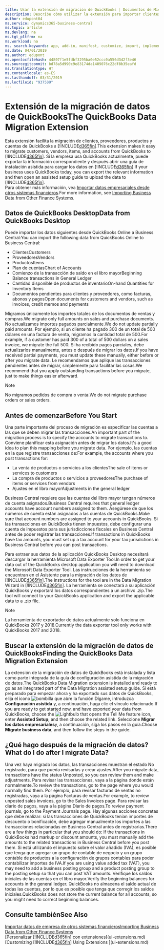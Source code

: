 ```yaml
---
title: Usar la extensión de migración de QuickBooks | Documentos de Microsoft
description: Describe cómo utilizar la extensión para importar clientes, proveedores, elementos y cuentas de QuickBooks Desktop a Business Central.
author: edupont04
ms.service: dynamics365-business-central
ms.topic: article
ms.devlang: na
ms.tgt_pltfrm: na
ms.workload: na
ms. search.keywords: app, add-in, manifest, customize, import, implement
ms.date: 04/01/2019
ms.author: edupont
ms.openlocfilehash: 44807f1e5fdbf3295ba0e52ccc0a556d342f3e46
ms.sourcegitcommit: bd78a5d990c9e83174da1409076c22df8b35eafd
ms.translationtype: HT
ms.contentlocale: es-ES
ms.lasthandoff: 03/31/2019
ms.locfileid: "937509"
---
```

# <a name="the-quickbooks-data-migration-extension"></a><span data-ttu-id="cbe0e-103">Extensión de la migración de datos de QuickBooks</span><span class="sxs-lookup"><span data-stu-id="cbe0e-103">The QuickBooks Data Migration Extension</span></span>
<span data-ttu-id="cbe0e-104">Esta extensión facilita la migración de clientes, proveedores, productos y cuentas de QuickBooks a [!INCLUDE[d365fin](includes/d365fin_md.md)].</span><span class="sxs-lookup"><span data-stu-id="cbe0e-104">This extension makes it easy to migrate customers, vendors, items, and accounts from QuickBooks to [!INCLUDE[d365fin](includes/d365fin_md.md)].</span></span> <span data-ttu-id="cbe0e-105">Si la empresa usa QuickBooks actualmente, puede exportar la información correspondiente y después abrir una guía de instalación asistida para cargar los datos en [!INCLUDE[d365fin](includes/d365fin_md.md)].</span><span class="sxs-lookup"><span data-stu-id="cbe0e-105">If your business uses QuickBooks today, you can export the relevant information and then open an assisted setup guide to upload the data to [!INCLUDE[d365fin](includes/d365fin_md.md)].</span></span>  
<span data-ttu-id="cbe0e-106">Para obtener más información, vea [Importar datos empresariales desde otros sistemas financieros](across-import-data-configuration-packages.md).</span><span class="sxs-lookup"><span data-stu-id="cbe0e-106">For more information, see [Importing Business Data from Other Finance Systems](across-import-data-configuration-packages.md).</span></span>

## <a name="data-from-quickbooks-desktop"></a><span data-ttu-id="cbe0e-107">Datos de QuickBooks Desktop</span><span class="sxs-lookup"><span data-stu-id="cbe0e-107">Data from QuickBooks Desktop</span></span>
 
<span data-ttu-id="cbe0e-108">Puede importar los datos siguientes desde QuickBooks Online a Business Central:</span><span class="sxs-lookup"><span data-stu-id="cbe0e-108">You can import the following data from QuickBooks Online to Business Central:</span></span>

- <span data-ttu-id="cbe0e-109">Clientes</span><span class="sxs-lookup"><span data-stu-id="cbe0e-109">Customers</span></span>  
- <span data-ttu-id="cbe0e-110">Proveedores</span><span class="sxs-lookup"><span data-stu-id="cbe0e-110">Vendors</span></span>  
- <span data-ttu-id="cbe0e-111">Productos</span><span class="sxs-lookup"><span data-stu-id="cbe0e-111">Items</span></span>  
- <span data-ttu-id="cbe0e-112">Plan de cuentas</span><span class="sxs-lookup"><span data-stu-id="cbe0e-112">Chart of Accounts</span></span>  
- <span data-ttu-id="cbe0e-113">Comienzo de la transacción de saldo en el libro mayor</span><span class="sxs-lookup"><span data-stu-id="cbe0e-113">Beginning Balance transactions in General Ledger</span></span>  
- <span data-ttu-id="cbe0e-114">Cantidad disponible de productos de inventario</span><span class="sxs-lookup"><span data-stu-id="cbe0e-114">On-hand Quantities for Inventory Items</span></span>  
- <span data-ttu-id="cbe0e-115">Documentos pendientes para clientes y proveedores, como facturas, abonos y pagos</span><span class="sxs-lookup"><span data-stu-id="cbe0e-115">Open documents for customers and vendors, such as invoices, credit memos and payments</span></span>  

<span data-ttu-id="cbe0e-116">Migramos únicamente los importes totales de los documentos de ventas y compras.</span><span class="sxs-lookup"><span data-stu-id="cbe0e-116">We migrate only full amounts on sales and purchase documents.</span></span> <span data-ttu-id="cbe0e-117">No actualizamos importes pagados parcialmente.</span><span class="sxs-lookup"><span data-stu-id="cbe0e-117">We do not update partially paid amounts.</span></span> <span data-ttu-id="cbe0e-118">Por ejemplo, si un cliente ha pagado 300 de un total de 500 dólares en una factura de venta, migramos la cantidad total de 500.</span><span class="sxs-lookup"><span data-stu-id="cbe0e-118">For example, if a customer has paid 300 of a total of 500 dollars on a sales invoice, we migrate the full 500.</span></span> <span data-ttu-id="cbe0e-119">Si ha recibido pagos parciales, debe actualizarlos manualmente, antes o después de migrar los datos.</span><span class="sxs-lookup"><span data-stu-id="cbe0e-119">If you have received partial payments, you must update these manually, either before or after you migrate data.</span></span> <span data-ttu-id="cbe0e-120">Le recomendamos que aplique las transacciones pendientes antes de migrar, simplemente para facilitar las cosas.</span><span class="sxs-lookup"><span data-stu-id="cbe0e-120">We recommend that you apply outstanding transactions before you migrate, just to make things easier afterward.</span></span>

> [!NOTE]
> <span data-ttu-id="cbe0e-121">No migramos pedidos de compra o venta.</span><span class="sxs-lookup"><span data-stu-id="cbe0e-121">We do not migrate purchase orders or sales orders.</span></span>

## <a name="before-you-start"></a><span data-ttu-id="cbe0e-122">Antes de comenzar</span><span class="sxs-lookup"><span data-stu-id="cbe0e-122">Before You Start</span></span>
<span data-ttu-id="cbe0e-123">Una parte importante del proceso de migración es especificar las cuentas a las que se deben migrar las transacciones.</span><span class="sxs-lookup"><span data-stu-id="cbe0e-123">An important part of the migration process is to specify the accounts to migrate transactions to.</span></span> <span data-ttu-id="cbe0e-124">Conviene planificar esta asignación antes de migrar los datos.</span><span class="sxs-lookup"><span data-stu-id="cbe0e-124">It's a good idea to plan this mapping before you migrate data.</span></span> <span data-ttu-id="cbe0e-125">Por ejemplo, las cuentas en la que registre transacciones de:</span><span class="sxs-lookup"><span data-stu-id="cbe0e-125">For example, the accounts where you post transactions for:</span></span>

- <span data-ttu-id="cbe0e-126">La venta de productos o servicios a los clientes</span><span class="sxs-lookup"><span data-stu-id="cbe0e-126">The sale of items or services to customers</span></span>  
- <span data-ttu-id="cbe0e-127">La compra de productos o servicios a proveedores</span><span class="sxs-lookup"><span data-stu-id="cbe0e-127">The purchase of items or services from vendors</span></span>  
- <span data-ttu-id="cbe0e-128">Ajustes en el libro mayor</span><span class="sxs-lookup"><span data-stu-id="cbe0e-128">Adjustments in the general ledger</span></span>  

<span data-ttu-id="cbe0e-129">Business Central requiere que las cuentas del libro mayor tengan números de cuenta asignados.</span><span class="sxs-lookup"><span data-stu-id="cbe0e-129">Business Central requires that general ledger accounts have account numbers assigned to them.</span></span> <span data-ttu-id="cbe0e-130">Asegúrese de que los números de cuenta están asignados a las cuentas de QuickBooks.</span><span class="sxs-lookup"><span data-stu-id="cbe0e-130">Make sure that account numbers are assigned to your accounts in QuickBooks.</span></span>
<span data-ttu-id="cbe0e-131">Si las transacciones en QuickBooks tienen impuestos, debe configurar una cuenta de impuestos para sus jurisdicciones fiscales en Business Central antes de poder registrar las transacciones.</span><span class="sxs-lookup"><span data-stu-id="cbe0e-131">If transactions in QuickBooks have tax amounts, you must set up a tax account for your tax jurisdictions in Business Central before you can post transactions.</span></span>

<span data-ttu-id="cbe0e-132">Para extraer sus datos de la aplicación QuickBooks Desktop necesitará descargar la herramienta Microsoft Data Exporter Tool.</span><span class="sxs-lookup"><span data-stu-id="cbe0e-132">In order to get your data out of the QuickBooks desktop application you will need to download the Microsoft Data Exporter Tool.</span></span>  <span data-ttu-id="cbe0e-133">Las instrucciones de la herramienta se encuentran en el Asistente para la migración de los datos de [!INCLUDE[d365fin](includes/d365fin_md.md)].</span><span class="sxs-lookup"><span data-stu-id="cbe0e-133">The instructions for the tool are in the Data Migration Wizard in [!INCLUDE[d365fin](includes/d365fin_md.md)].</span></span> <span data-ttu-id="cbe0e-134">La herramienta se conectará a su aplicación QuickBooks y exportará los datos correspondientes a un archivo .zip.</span><span class="sxs-lookup"><span data-stu-id="cbe0e-134">The tool will connect to your QuickBooks application and export the applicable data to a .zip file.</span></span>  

> [!NOTE]
> <span data-ttu-id="cbe0e-135">La herramienta de exportador de datos actualmente solo funciona en QuickBooks 2017 y 2018.</span><span class="sxs-lookup"><span data-stu-id="cbe0e-135">Currently the data exporter tool only works with QuickBooks 2017 and 2018.</span></span>

## <a name="finding-the-quickbooks-data-migration-extension"></a><span data-ttu-id="cbe0e-136">Buscar la extensión de la migración de datos de QuickBooks</span><span class="sxs-lookup"><span data-stu-id="cbe0e-136">Finding the QuickBooks Data Migration Extension</span></span>
<span data-ttu-id="cbe0e-137">La extensión de la migración de datos de QuickBooks está instalada y lista como parte integrada de la guía de configuración asistida de la migración de datos.</span><span class="sxs-lookup"><span data-stu-id="cbe0e-137">The QuickBooks Data Migration extension is installed and ready to go as an integrated part of the Data Migration assisted setup guide.</span></span> <span data-ttu-id="cbe0e-138">Si está preparado para empezar ahora y ha exportado sus datos de QuickBooks, elija el icono ![bombilla que abre la función Dígame](media/ui-search/search_small.png "Dígame que desea hacer"), introduzca **Configuración asistida** y, a continuación, haga clic el vínculo relacionado.</span><span class="sxs-lookup"><span data-stu-id="cbe0e-138">If you are ready to get started now, and have exported your data from QuickBooks, choose the ![Lightbulb that opens the Tell Me feature](media/ui-search/search_small.png "Tell me what you want to do") icon, enter **Assisted Setup**, and then choose the related link.</span></span> <span data-ttu-id="cbe0e-139">Seleccione **Migrar los datos empresariales**y, a continuación, siga los pasos en la guía.</span><span class="sxs-lookup"><span data-stu-id="cbe0e-139">Choose **Migrate business data**, and then follow the steps in the guide.</span></span>  

## <a name="what-do-i-do-after-i-migrate-data"></a><span data-ttu-id="cbe0e-140">¿Qué hago después de la migración de datos?</span><span class="sxs-lookup"><span data-stu-id="cbe0e-140">What do I do after I migrate Data?</span></span>
<span data-ttu-id="cbe0e-141">Una vez haya migrado los datos, las transacciones muestran el estado No registrado, para que pueda revisarlas y crear ajustes.</span><span class="sxs-lookup"><span data-stu-id="cbe0e-141">After you migrate data, transactions have the status Unposted, so you can review them and make adjustments.</span></span> <span data-ttu-id="cbe0e-142">Para revisar las transacciones, vaya a la página donde están normalmente.</span><span class="sxs-lookup"><span data-stu-id="cbe0e-142">To review the transactions, go to the page where you would normally find them.</span></span> <span data-ttu-id="cbe0e-143">Por ejemplo, para revisar facturas de ventas no registradas, vaya a la página Facturas de ventas.</span><span class="sxs-lookup"><span data-stu-id="cbe0e-143">For example, to review unposted sales invoices, go to the Sales Invoices page.</span></span> <span data-ttu-id="cbe0e-144">Para revisar las diario de pagos, vaya a la página Diario de pagos.</span><span class="sxs-lookup"><span data-stu-id="cbe0e-144">To review payment journals, go to the Payment Journals page.</span></span>
<span data-ttu-id="cbe0e-145">Hay algunas acciones concretas que debe realizar: si las transacciones de QuickBooks tenían importes de descuento o bonificación, debe agregar manualmente los importes a las transacciones relacionadas en Business Central antes de registrarlas.</span><span class="sxs-lookup"><span data-stu-id="cbe0e-145">There are a few things in particular that you should do: If the transactions in QuickBooks had markup or discount amounts, you must manually add the amounts to the related transactions in Business Central before you post them.</span></span>
<span data-ttu-id="cbe0e-146">Si está utilizando el impuesto sobre el valor añadido (IVA), es posible que tenga que agregar un grupo de contable de negocio y un grupo contable de productos a la configuración de grupos contables para poder contabilizar importes de IVA.</span><span class="sxs-lookup"><span data-stu-id="cbe0e-146">If you are using value added tax (VAT), you may need to add a business posting group and a product posting group to the posting setup so that you can post VAT amounts.</span></span>
<span data-ttu-id="cbe0e-147">Verifique los saldos iniciales de las cuentas en el libro mayor.</span><span class="sxs-lookup"><span data-stu-id="cbe0e-147">Verify the beginning balances for accounts in the general ledger.</span></span> <span data-ttu-id="cbe0e-148">QuickBooks no almacena el saldo actual de todas las cuentas, por lo que es posible que tenga que corregir los saldos iniciales.</span><span class="sxs-lookup"><span data-stu-id="cbe0e-148">QuickBooks does not store the current balance for all accounts, so you might need to correct beginning balances.</span></span>

## <a name="see-also"></a><span data-ttu-id="cbe0e-149">Consulte también</span><span class="sxs-lookup"><span data-stu-id="cbe0e-149">See Also</span></span>
[<span data-ttu-id="cbe0e-150">Importar datos de empresa de otros sistemas financieros</span><span class="sxs-lookup"><span data-stu-id="cbe0e-150">Importing Business Data from Other Finance Systems</span></span>](across-import-data-configuration-packages.md)  
<span data-ttu-id="cbe0e-151">[Personalizar [!INCLUDE[d365fin](includes/d365fin_md.md)] con extensiones](ui-extensions.md)</span><span class="sxs-lookup"><span data-stu-id="cbe0e-151">[Customizing [!INCLUDE[d365fin](includes/d365fin_md.md)] Using Extensions ](ui-extensions.md)</span></span>  
